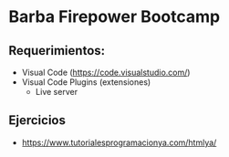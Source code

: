 # Barba Firepower Bootcamp

## Requerimientos:
 - Visual Code (https://code.visualstudio.com/)
 - Visual Code Plugins (extensiones)
   - Live server

## Ejercicios
- https://www.tutorialesprogramacionya.com/htmlya/

